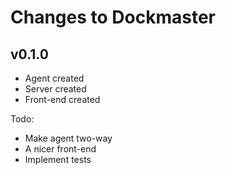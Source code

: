Changes to Dockmaster
=====================

v0.1.0
------

 * Agent created
 * Server created
 * Front-end created

 Todo:
 * Make agent two-way
 * A nicer front-end
 * Implement tests
